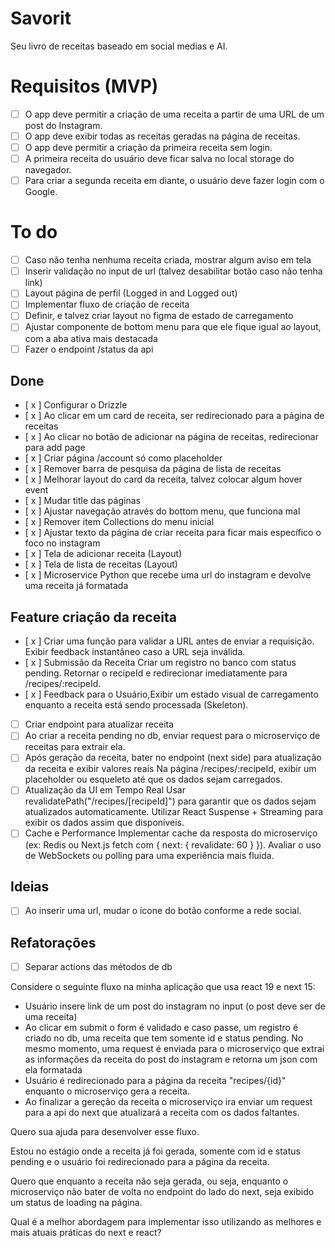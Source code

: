 # Savorit

Seu livro de receitas baseado em social medias e AI.

# Requisitos (MVP)

- [ ] O app deve permitir a criação de uma receita a partir de uma URL de um post do Instagram.
- [ ] O app deve exibir todas as receitas geradas na página de receitas.
- [ ] O app deve permitir a criação da primeira receita sem login.
- [ ] A primeira receita do usuário deve ficar salva no local storage do navegador.
- [ ] Para criar a segunda receita em diante, o usuário deve fazer login com o Google.

# To do

- [ ] Caso não tenha nenhuma receita criada, mostrar algum aviso em tela
- [ ] Inserir validação no input de url (talvez desabilitar botão caso não tenha link)
- [ ] Layout página de perfil (Logged in and Logged out)
- [ ] Implementar fluxo de criação de receita
- [ ] Definir, e talvez criar layout no figma de estado de carregamento
- [ ] Ajustar componente de bottom menu para que ele fique igual ao layout, com a aba ativa mais destacada
- [ ] Fazer o endpoint /status da api

## Done

- [ x ] Configurar o Drizzle
- [ x ] Ao clicar em um card de receita, ser redirecionado para a página de receitas
- [ x ] Ao clicar no botão de adicionar na página de receitas, redirecionar para add page
- [ x ] Criar página /account só como placeholder
- [ x ] Remover barra de pesquisa da página de lista de receitas
- [ x ] Melhorar layout do card da receita, talvez colocar algum hover event
- [ x ] Mudar title das páginas
- [ x ] Ajustar navegação através do bottom menu, que funciona mal
- [ x ] Remover item Collections do menu inicial
- [ x ] Ajustar texto da página de criar receita para ficar mais específico o foco no instagram
- [ x ] Tela de adicionar receita (Layout)
- [ x ] Tela de lista de receitas (Layout)
- [ x ] Microservice Python que recebe uma url do instagram e devolve uma receita já formatada


## Feature criação da receita

- [ x ] Criar uma função para validar a URL antes de enviar a requisição.
Exibir feedback instantâneo caso a URL seja inválida.
- [ x ] Submissão da Receita Criar um registro no banco com status pending.
Retornar o recipeId e redirecionar imediatamente para /recipes/:recipeId.
- [ x ] Feedback para o Usuário,Exibir um estado visual de carregamento enquanto a receita está sendo processada (Skeleton).
- [ ] Criar endpoint para atualizar receita
- [ ] Ao criar a receita pending no db, enviar request para o microserviço de receitas para extrair ela.
- [ ] Após geração da receita, bater no endpoint (next side) para atualização da receita e exibir valores reais
Na página /recipes/:recipeId, exibir um placeholder ou esqueleto até que os dados sejam carregados.
- [ ] Atualização da UI em Tempo Real
Usar revalidatePath("/recipes/[recipeId]") para garantir que os dados sejam atualizados automaticamente.
Utilizar React Suspense + Streaming para exibir os dados assim que disponíveis.
- [ ] Cache e Performance
Implementar cache da resposta do microserviço (ex: Redis ou Next.js fetch com { next: { revalidate: 60 } }).
Avaliar o uso de WebSockets ou polling para uma experiência mais fluida.

## Ideias

- [ ] Ao inserir uma url, mudar o ícone do botão conforme a rede social.

## Refatorações

- [ ] Separar actions das métodos de db


Considere o seguinte fluxo na minha aplicação que usa react 19 e next 15:

- Usuário insere link de um post do instagram no input (o post deve ser de uma receita)
- Ao clicar em submit o form é validado e caso passe, um registro é criado no db, uma receita que tem somente id e status pending. No mesmo momento, uma request é enviada para o microserviço que extrai as informações da receita do post do instagram e retorna um json com ela formatada
- Usuário é redirecionado para a página da receita "recipes/{id}" enquanto o microserviço gera a receita.
- Ao finalizar a gereção da receita o microserviço ira enviar um request para a api do next que atualizará a receita com os dados faltantes.

Quero sua ajuda para desenvolver esse fluxo.

Estou no estágio onde a receita já foi gerada, somente com id e status pending e o usuário foi redirecionado para a página da receita.

Quero que enquanto a receita não seja gerada, ou seja, enquanto o microserviço não bater de volta no endpoint do lado do next, seja exibido um status de loading na página.

Qual é a melhor abordagem para implementar isso utilizando as melhores e mais atuais práticas do next e react?
